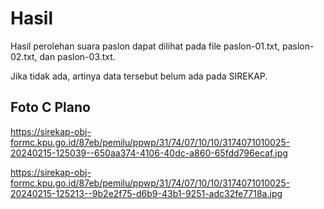 # Hasil

Hasil perolehan suara paslon dapat dilihat pada file paslon-01.txt, paslon-02.txt, dan paslon-03.txt.

Jika tidak ada, artinya data tersebut belum ada pada SIREKAP.

## Foto C Plano

https://sirekap-obj-formc.kpu.go.id/87eb/pemilu/ppwp/31/74/07/10/10/3174071010025-20240215-125039--650aa374-4106-40dc-a860-65fdd796ecaf.jpg

https://sirekap-obj-formc.kpu.go.id/87eb/pemilu/ppwp/31/74/07/10/10/3174071010025-20240215-125213--9b2e2f75-d6b9-43b1-9251-adc32fe7718a.jpg
